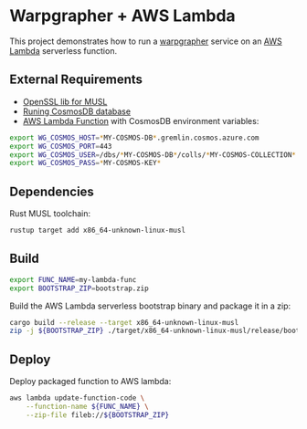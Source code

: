 # Warpgrapher + AWS Lambda

This project demonstrates how to run a [warpgrapher](https://github.com/warpforge/warpgrapher) service on an [AWS Lambda](https://aws.amazon.com/lambda) serverless function. 

## External Requirements 

- [OpenSSL lib for MUSL](https://qiita.com/liubin/items/6c94f0b61f746c08b74c)
- [Runing CosmosDB database](https://azure.microsoft.com/en-us/services/cosmos-db/#featured) 
- [AWS Lambda Function](https://aws.amazon.com/blogs/opensource/rust-runtime-for-aws-lambda/) with CosmosDB environment variables:

```bash
export WG_COSMOS_HOST=*MY-COSMOS-DB*.gremlin.cosmos.azure.com
export WG_COSMOS_PORT=443
export WG_COSMOS_USER=/dbs/*MY-COSMOS-DB*/colls/*MY-COSMOS-COLLECTION*
export WG_COSMOS_PASS=*MY-COSMOS-KEY*
```

## Dependencies

Rust MUSL toolchain:

```bash
rustup target add x86_64-unknown-linux-musl
```

## Build

```bash
export FUNC_NAME=my-lambda-func
export BOOTSTRAP_ZIP=bootstrap.zip
```

Build the AWS Lambda serverless bootstrap binary and package it in a zip:

```bash
cargo build --release --target x86_64-unknown-linux-musl 
zip -j ${BOOTSTRAP_ZIP} ./target/x86_64-unknown-linux-musl/release/bootstrap
```

## Deploy

Deploy packaged function to AWS lambda:

```bash
aws lambda update-function-code \
    --function-name ${FUNC_NAME} \
    --zip-file fileb://${BOOTSTRAP_ZIP}
```
